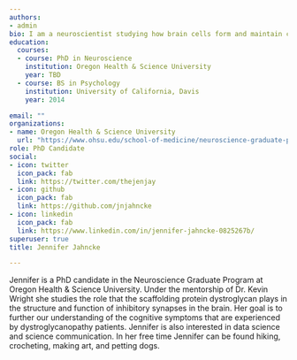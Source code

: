 ```yaml
---
authors:
- admin
bio: I am a neuroscientist studying how brain cells form and maintain connections.
education:
  courses:
  - course: PhD in Neuroscience
    institution: Oregon Health & Science University
    year: TBD
  - course: BS in Psychology
    institution: University of California, Davis
    year: 2014

email: ""
organizations:
- name: Oregon Health & Science University
  url: "https://www.ohsu.edu/school-of-medicine/neuroscience-graduate-program"
role: PhD Candidate
social:
- icon: twitter
  icon_pack: fab
  link: https://twitter.com/thejenjay
- icon: github
  icon_pack: fab
  link: https://github.com/jnjahncke
- icon: linkedin
  icon_pack: fab
  link: https://www.linkedin.com/in/jennifer-jahncke-0825267b/
superuser: true
title: Jennifer Jahncke

---
```


Jennifer is a PhD candidate in the Neuroscience Graduate Program at Oregon Health & Science University. Under the mentorship of Dr. Kevin Wright she studies the role that the scaffolding protein dystroglycan plays in the structure and function of inhibitory synapses in the brain. Her goal is to further our understanding of the cognitive symptoms that are experienced by dystroglycanopathy patients. Jennifer is also interested in data science and science communication. In her free time Jennifer can be found hiking, crocheting, making art, and petting dogs.
